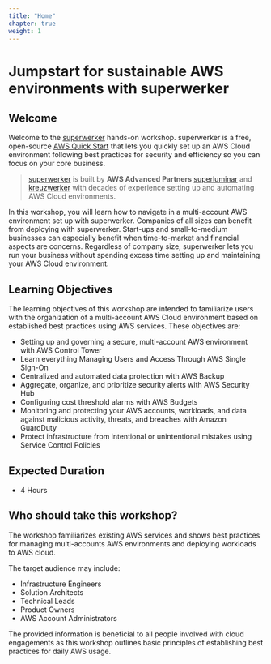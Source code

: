 ```yaml
---
title: "Home"
chapter: true
weight: 1
---
```


# Jumpstart for sustainable AWS environments with superwerker

## Welcome

Welcome to the [superwerker] hands-on workshop. superwerker is a free, open-source [AWS Quick Start] that lets you quickly set up an AWS Cloud environment following best practices for security and efficiency so you can focus on your core business.

> [superwerker] is built by **AWS Advanced Partners** [superluminar] and [kreuzwerker] with decades of experience setting up and automating AWS Cloud environments.

In this workshop, you will learn how to navigate in a multi-account AWS environment set up with superwerker. Companies of all sizes can benefit from deploying with superwerker. Start-ups and small-to-medium businesses can especially benefit when time-to-market and financial aspects are concerns. Regardless of company size, superwerker lets you run your business without spending excess time setting up and maintaining your AWS Cloud environment.

## Learning Objectives

The learning objectives of this workshop are intended to familiarize users with the organization of a multi-account AWS Cloud environment based on established best practices using AWS services. These objectives are:

- Setting up and governing a secure, multi-account AWS environment with AWS Control Tower
- Learn everything Managing Users and Access Through AWS Single Sign-On
- Centralized and automated data protection with AWS Backup
- Aggregate, organize, and prioritize security alerts with AWS Security Hub
- Configuring cost threshold alarms with AWS Budgets
- Monitoring and protecting your AWS accounts, workloads, and data against malicious activity, threats, and breaches with Amazon GuardDuty
- Protect infrastructure from intentional or unintentional mistakes using Service Control Policies

## Expected Duration

- 4 Hours

## Who should take this workshop?

The workshop familiarizes existing AWS services and shows best practices for managing multi-accounts AWS environments and deploying workloads to AWS cloud.

The target audience may include:

- Infrastructure Engineers
- Solution Architects
- Technical Leads
- Product Owners
- AWS Account Administrators

The provided information is beneficial to all people involved with cloud engagements as this workshop outlines basic principles of establishing best practices for daily AWS usage.

[superwerker]: https://github.com/superwerker/superwerker
[aws quick start]: https://aws.amazon.com/quickstart/architecture/superwerker/
[superluminar]: https://superluminar.io
[kreuzwerker]: https://kreuzwerker.de
